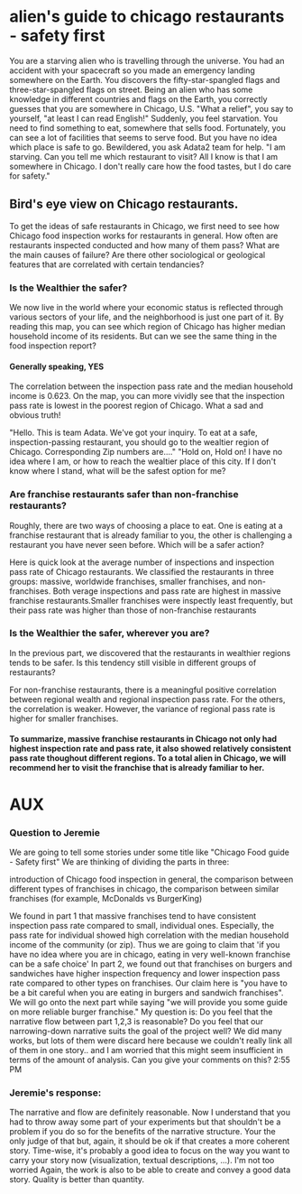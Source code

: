 # alien's guide to chicago restaurants - safety first

You are a starving alien who is travelling through the universe. You had an accident with your spacecraft so you made an emergency landing somewhere on the Earth. You discovers the fifty-star-spangled flags and three-star-spangled flags on street. Being an alien who has some knowledge in different countries and flags on the Earth, you correctly guesses that you are somewhere in Chicago, U.S. "What a relief", you say to yourself, "at least I can read English!"
Suddenly, you feel starvation. You need to find something to eat, somewhere that sells food. Fortunately, you can see a lot of facilities that seems to serve food. But you have no idea which place is safe to go. Bewildered, you ask Adata2 team for help.
"I am starving. Can you tell me which restaurant to visit? All I know is that I am somewhere in Chicago. I don't really care how the food tastes, but I do care for safety."

## Bird's eye view on Chicago restaurants.

To get the ideas of safe restaurants in Chicago, we first need to see how Chicago food inspection works for restaurants in general. How often are restaurants inspected conducted and how many of them pass? What are the main causes of failure? Are there other sociological or geological features that are correlated with certain tendancies?

### Is the Wealthier the safer? 
We now live in the world where your economic status is reflected through various sectors of your life, and the neighborhood is just one part of it. By reading this map, you can see which region of Chicago has higher median household income of its residents. But can we see the same thing in the food inspection report?
#### Generally speaking, YES
The correlation between the inspection pass rate and the median household income is 0.623. On the map, you can more vividly see that the inspection pass rate is lowest in the poorest region of Chicago. What a sad and obvious truth!

"Hello. This is team Adata. We've got your inquiry. To eat at a safe, inspection-passing restaurant, you should go to the wealtier region of Chicago. Corresponding Zip numbers are...."
"Hold on, Hold on! I have no idea where I am, or how to reach the wealtier place of this city. If I don't know where I stand, what will be the safest option for me?

### Are franchise restaurants safer than non-franchise restaurants?
Roughly, there are two ways of choosing a place to eat. One is eating at a franchise restaurant that is already familiar to you, the other is challenging a restaurant you have never seen before. Which will be a safer action? 

Here is quick look at the average number of inspections and inspection pass rate of Chicago restaurants. We classified the restaurants in three groups: massive, worldwide franchises, smaller franchises, and non-franchises. Both verage inspections and pass rate are highest in massive franchise restaurants.Smaller franchises were inspectly least frequently, but their pass rate was higher than those of non-franchise restaurants

### Is the Wealthier the safer, wherever you are?

In the previous part, we discovered that the restaurants in wealthier regions tends to be safer. Is this tendency still visible in different groups of restaurants?

For non-franchise restaurants, there is a meaningful positive correlation between regional wealth and regional inspection pass rate. For the others, the correlation is weaker. However, the variance of regional pass rate is higher for smaller franchises. 


#### To summarize, massive franchise restaurants in Chicago not only had highest inspection rate and pass rate, it also showed relatively consistent pass rate thoughout different regions. To a total alien in Chicago, we will recommend her to visit the franchise that is already familiar to her.

# AUX
### Question to Jeremie

We are going to tell some stories under some title like "Chicago Food guide - Safety first"
We are thinking of dividing the parts in three: 

introduction of Chicago food inspection in general,
the comparison between different types of franchises in chicago,
the comparison between similar franchises (for example, McDonalds vs BurgerKing)

We found in part 1 that massive franchises tend to have consistent inspection pass rate compared to small, individual ones. Especially, the pass rate for individual showed high correlation with the median household income of the community (or zip). Thus we are going to claim that 'if you have no idea where you are in chicago, eating in very well-known franchise can be a safe choice'
In part 2, we found out that franchises on burgers and sandwiches have higher inspection frequency and lower inspection pass rate compared to other types on franchises. Our claim here is "you have to be a bit careful when you are eating in burgers and sandwich franchises". We will go onto the next part while saying "we will provide you some guide on more reliable burger franchise."
My question is:
Do you feel that the narrative flow between part 1,2,3 is reasonable?
Do you feel that our narrowing-down narrative suits the goal of the project well?
We did many works, but lots of them were discard here because we couldn't really link all of them in one story.. and I am worried that this might seem insufficient in terms of the amount of analysis. Can you give your comments on this?
2:55 PM

### Jeremie's response: 

The narrative and flow are definitely reasonable. Now I understand that you had to throw away some part of your experiments but that shouldn't be a problem if you do so for the benefits of the narrative structure.
Your the only judge of that but, again, it should be ok if that creates a more coherent story. Time-wise, it's probably a good idea to focus on the way you want to carry your story now (visualization, textual descriptions, ...).
I'm not too worried  Again, the work is also to be able to create and convey a good data story. Quality is better than quantity.


